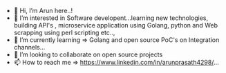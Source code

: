 - 👋 Hi, I’m Arun here..!
- 👀 I’m interested in Software developent...learning new technologies, building API's , microservice application using Golang, python and Web scrapping using perl scripting etc..,
- 🌱 I’m currently learning => Golang and open source PoC's on Integration channels...
- 💞️ I’m looking to collaborate on open source projects
- 📫 How to reach me => https://www.linkedin.com/in/arunprasath4298/...

<!---
arunprasath42/arunprasath42 is a ✨ special ✨ repository because its `README.md` (this file) appears on your GitHub profile.
You can click the Preview link to take a look at your changes.
--->
